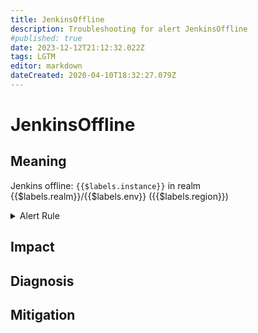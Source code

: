 ```yaml
---
title: JenkinsOffline
description: Troubleshooting for alert JenkinsOffline
#published: true
date: 2023-12-12T21:12:32.022Z
tags: LGTM
editor: markdown
dateCreated: 2020-04-10T18:32:27.079Z
---
```


# JenkinsOffline

## Meaning
[//]: # "Short paragraph that explains what the alert means"
Jenkins offline: `{{$labels.instance}}` in realm {{$labels.realm}}/{{$labels.env}} ({{$labels.region}})

<details>
  <summary>Alert Rule</summary>

  ```yaml
alert: JenkinsOffline
expr: jenkins_node_offline_value > 1
for: 0m
labels:
    severity: critical
annotations:
    summary: Jenkins offline (instance {{ $labels.instance }})
    description: |-
        Jenkins offline: `{{$labels.instance}}` in realm {{$labels.realm}}/{{$labels.env}} ({{$labels.region}})
          VALUE = {{ $value }}
          LABELS = {{ $labels }}
    runbook: https://github.com/srerun/prometheus-alerts/content/runbooks/JenkinsOffline

  ```
</details>


## Impact
[//]: # "What could / will happen if the alert is not addressed"



## Diagnosis
[//]: # "Steps to take to identify the cause of the problem"



## Mitigation
[//]: # "The steps necessary to resolve the alert"
